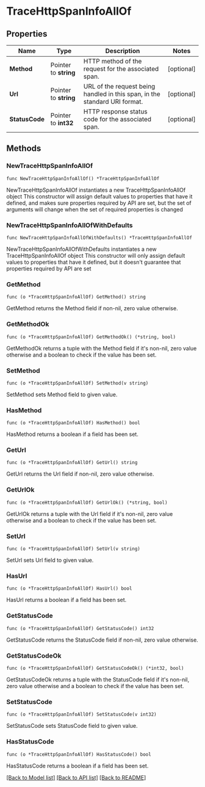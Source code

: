 # TraceHttpSpanInfoAllOf

## Properties

Name | Type | Description | Notes
------------ | ------------- | ------------- | -------------
**Method** | Pointer to **string** | HTTP method of the request for the associated span. | [optional] 
**Url** | Pointer to **string** | URL of the request being handled in this span, in the standard URI format. | [optional] 
**StatusCode** | Pointer to **int32** | HTTP response status code for the associated span. | [optional] 

## Methods

### NewTraceHttpSpanInfoAllOf

`func NewTraceHttpSpanInfoAllOf() *TraceHttpSpanInfoAllOf`

NewTraceHttpSpanInfoAllOf instantiates a new TraceHttpSpanInfoAllOf object
This constructor will assign default values to properties that have it defined,
and makes sure properties required by API are set, but the set of arguments
will change when the set of required properties is changed

### NewTraceHttpSpanInfoAllOfWithDefaults

`func NewTraceHttpSpanInfoAllOfWithDefaults() *TraceHttpSpanInfoAllOf`

NewTraceHttpSpanInfoAllOfWithDefaults instantiates a new TraceHttpSpanInfoAllOf object
This constructor will only assign default values to properties that have it defined,
but it doesn't guarantee that properties required by API are set

### GetMethod

`func (o *TraceHttpSpanInfoAllOf) GetMethod() string`

GetMethod returns the Method field if non-nil, zero value otherwise.

### GetMethodOk

`func (o *TraceHttpSpanInfoAllOf) GetMethodOk() (*string, bool)`

GetMethodOk returns a tuple with the Method field if it's non-nil, zero value otherwise
and a boolean to check if the value has been set.

### SetMethod

`func (o *TraceHttpSpanInfoAllOf) SetMethod(v string)`

SetMethod sets Method field to given value.

### HasMethod

`func (o *TraceHttpSpanInfoAllOf) HasMethod() bool`

HasMethod returns a boolean if a field has been set.

### GetUrl

`func (o *TraceHttpSpanInfoAllOf) GetUrl() string`

GetUrl returns the Url field if non-nil, zero value otherwise.

### GetUrlOk

`func (o *TraceHttpSpanInfoAllOf) GetUrlOk() (*string, bool)`

GetUrlOk returns a tuple with the Url field if it's non-nil, zero value otherwise
and a boolean to check if the value has been set.

### SetUrl

`func (o *TraceHttpSpanInfoAllOf) SetUrl(v string)`

SetUrl sets Url field to given value.

### HasUrl

`func (o *TraceHttpSpanInfoAllOf) HasUrl() bool`

HasUrl returns a boolean if a field has been set.

### GetStatusCode

`func (o *TraceHttpSpanInfoAllOf) GetStatusCode() int32`

GetStatusCode returns the StatusCode field if non-nil, zero value otherwise.

### GetStatusCodeOk

`func (o *TraceHttpSpanInfoAllOf) GetStatusCodeOk() (*int32, bool)`

GetStatusCodeOk returns a tuple with the StatusCode field if it's non-nil, zero value otherwise
and a boolean to check if the value has been set.

### SetStatusCode

`func (o *TraceHttpSpanInfoAllOf) SetStatusCode(v int32)`

SetStatusCode sets StatusCode field to given value.

### HasStatusCode

`func (o *TraceHttpSpanInfoAllOf) HasStatusCode() bool`

HasStatusCode returns a boolean if a field has been set.


[[Back to Model list]](../README.md#documentation-for-models) [[Back to API list]](../README.md#documentation-for-api-endpoints) [[Back to README]](../README.md)


